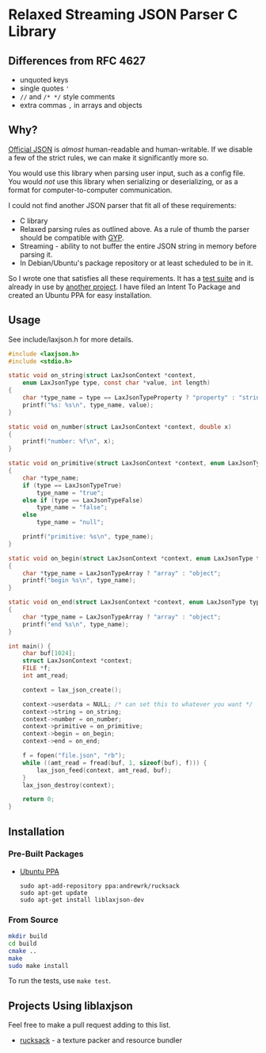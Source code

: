 # Relaxed Streaming JSON Parser C Library

## Differences from RFC 4627

 * unquoted keys
 * single quotes `'`
 * `//` and `/* */` style comments
 * extra commas `,` in arrays and objects

## Why?

[Official JSON](http://json.org/) is *almost* human-readable and
human-writable. If we disable a few of the strict rules, we can make it
significantly more so.

You would use this library when parsing user input, such as a config file.
You would *not* use this library when serializing or deserializing, or
as a format for computer-to-computer communication.

I could not find another JSON parser that fit all of these requirements:

 * C library
 * Relaxed parsing rules as outlined above. As a rule of thumb the parser
   should be compatible with [GYP](https://code.google.com/p/gyp/).
 * Streaming - ability to not buffer the entire JSON string in memory
   before parsing it.
 * In Debian/Ubuntu's package repository or at least scheduled to be in it.

So I wrote one that satisfies all these requirements. It has a
[test suite](test) and is already in use by
[another project](https://github.com/andrewrk/rucksack). I have filed an
Intent To Package and created an Ubuntu PPA for easy installation.

## Usage

See include/laxjson.h for more details.

```c
#include <laxjson.h>
#include <stdio.h>

static void on_string(struct LaxJsonContext *context,
    enum LaxJsonType type, const char *value, int length)
{
    char *type_name = type == LaxJsonTypeProperty ? "property" : "string";
    printf("%s: %s\n", type_name, value);
}

static void on_number(struct LaxJsonContext *context, double x)
{
    printf("number: %f\n", x);
}

static void on_primitive(struct LaxJsonContext *context, enum LaxJsonType type)
{
    char *type_name;
    if (type == LaxJsonTypeTrue)
        type_name = "true";
    else if (type == LaxJsonTypeFalse)
        type_name = "false";
    else
        type_name = "null";

    printf("primitive: %s\n", type_name);
}

static void on_begin(struct LaxJsonContext *context, enum LaxJsonType type)
{
    char *type_name = LaxJsonTypeArray ? "array" : "object";
    printf("begin %s\n", type_name);
}

static void on_end(struct LaxJsonContext *context, enum LaxJsonType type)
{
    char *type_name = LaxJsonTypeArray ? "array" : "object";
    printf("end %s\n", type_name);
}

int main() {
    char buf[1024];
    struct LaxJsonContext *context;
    FILE *f;
    int amt_read;

    context = lax_json_create();

    context->userdata = NULL; /* can set this to whatever you want */
    context->string = on_string;
    context->number = on_number;
    context->primitive = on_primitive;
    context->begin = on_begin;
    context->end = on_end;

    f = fopen("file.json", "rb");
    while ((amt_read = fread(buf, 1, sizeof(buf), f))) {
        lax_json_feed(context, amt_read, buf);
    }
    lax_json_destroy(context);

    return 0;
}
```

## Installation

### Pre-Built Packages

 * [Ubuntu PPA](https://launchpad.net/~andrewrk/+archive/rucksack)

   ```
   sudo apt-add-repository ppa:andrewrk/rucksack
   sudo apt-get update
   sudo apt-get install liblaxjson-dev
   ```

### From Source

```sh
mkdir build
cd build
cmake ..
make
sudo make install
```

To run the tests, use `make test`.

## Projects Using liblaxjson

Feel free to make a pull request adding to this list.

 * [rucksack](https://github.com/andrewrk/rucksack) - a texture packer and
   resource bundler
